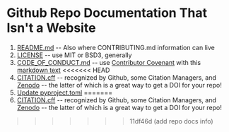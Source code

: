 # Github Repo Documentation That Isn't a Website

1. [README.md](https://www.pyopensci.org/python-package-guide/tutorials/add-readme.html) -- Also where CONTRIBUTING.md information can live
2. [LICENSE](https://www.pyopensci.org/python-package-guide/tutorials/add-license-coc.html) -- use MIT or BSD3, generally
3. [CODE_OF_CONDUCT.md](https://www.pyopensci.org/python-package-guide/tutorials/add-license-coc.html#what-is-a-code-of-conduct-file) -- use [Contributor Covenant](https://www.contributor-covenant.org/) with this [markdown text](https://www.contributor-covenant.org/version/2/1/code_of_conduct/code_of_conduct.md)
<<<<<<< HEAD
4. [CITATION.cff](https://citation-file-format.github.io/) -- recognized by Github, some Citation Managers, and [Zenodo](https://zenodo.org/) -- the latter of which is a great way to get a DOI for your repo!
5. [Update pyproject.toml](https://www.pyopensci.org/python-package-guide/tutorials/pyproject-toml.html)
=======
4. [CITATION.cff](https://citation-file-format.github.io/) -- recognized by Github, some Citation Managers, and [Zenodo](https://zenodo.org/) -- the latter of which is a great way to get a DOI for your repo!
>>>>>>> 11df46d (add repo docs info)
